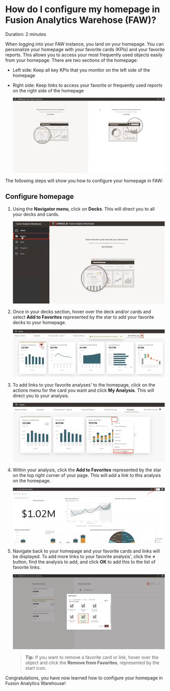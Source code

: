 # How do I configure my homepage in Fusion Analytics Warehose (FAW)?

Duration: 2 minutes

When logging into your FAW instance, you land on your homepage. You can personalize your homepage with your favorite cards (KPIs) and your favorite reports. This allows you to access your most frequently used objects easily from your homepage. There are two sections of the homepage:
* Left side: Keep all key KPIs that you monitor on the left side of the homepage
* Right side: Keep links to access your favorite or frequently used reports on the right side of the homepage

    ![Homepage](images/homepage.png)

The following steps will show you how to configure your homepage in FAW:

## Configure homepage
1. Using the **Navigator menu**, click on **Decks**. This will direct you to  all your decks and cards.

    ![navigate decks](images/navigate-decks.png)

2. Once in your decks section, hover over the deck and/or cards and select **Add to Favorites** represented by the star to add your favorite decks to your homepage.

    ![Favorite decks](images/favorite-decks.png)

3. To add links to your favorite analyses' to the homepage, click on the actions menu for the card you want and click **My Analysis**. This will direct you to your analysis.

    ![My Analysis](images/my-analysis.png)

4. Within your analysis, click the **Add to Favorites** represented by the star on the top right corner of your page. This will add a link to this analysis on the homepage.

    ![Favorite analysis](images/favorite-analysis.png)

5. Navigate back to your homepage and your favorite cards and links will be displayed. To add more links to your favorite analysis', click the **+** button, find the analysis to add, and click **OK** to add this to the list of favorite links.

    ![Favorite links](images/favorite-links.png)

    >**Tip:** If you want to remove a favorite card or link, hover over the object and click the **Remove from Favorites**, represented by the start icon.

Congratulations, you have now learned how to configure your homepage in Fusion Analytics Warehouse!
